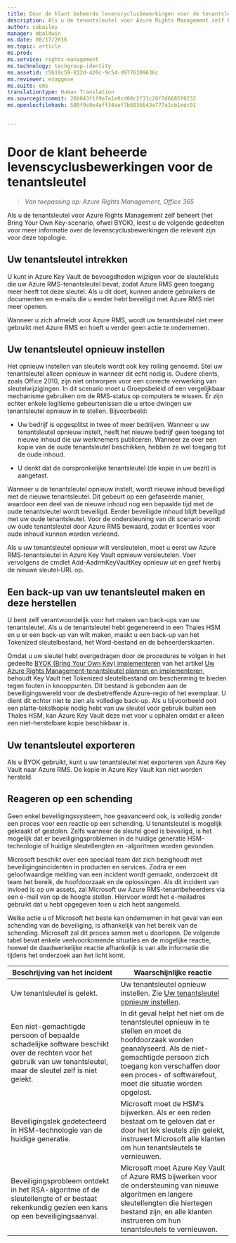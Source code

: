 ```yaml
---
title: Door de klant beheerde levenscyclusbewerkingen voor de tenantsleutel | Azure RMS
description: Als u de tenantsleutel voor Azure Rights Management zelf beheert (het Bring Your Own Key-scenario, ofwel BYOK), leest u de volgende gedeelten voor meer informatie over de levenscyclusbewerkingen die relevant zijn voor deze topologie.
author: cabailey
manager: mbaldwin
ms.date: 08/17/2016
ms.topic: article
ms.prod: 
ms.service: rights-management
ms.technology: techgroup-identity
ms.assetid: c5b19c59-812d-420c-9c54-d9776309636c
ms.reviewer: esaggese
ms.suite: ems
translationtype: Human Translation
ms.sourcegitcommit: 26b043f1f9e7a1e0cd00c2f31c28f7d6685f0232
ms.openlocfilehash: 500f9c0e4aff34aaf7b6836643a777a1cb1edc91


---
```



# Door de klant beheerde levenscyclusbewerkingen voor de tenantsleutel

>*Van toepassing op: Azure Rights Management, Office 365*

Als u de tenantsleutel voor Azure Rights Management zelf beheert (het Bring Your Own Key-scenario, ofwel BYOK), leest u de volgende gedeelten voor meer informatie over de levenscyclusbewerkingen die relevant zijn voor deze topologie.

## Uw tenantsleutel intrekken
U kunt in Azure Key Vault de bevoegdheden wijzigen voor de sleutelkluis die uw Azure RMS-tenantsleutel bevat, zodat Azure RMS geen toegang meer heeft tot deze sleutel. Als u dit doet, kunnen andere gebruikers de documenten en e-mails die u eerder hebt beveiligd met Azure RMS niet meer openen.

Wanneer u zich afmeldt voor Azure RMS, wordt uw tenantsleutel niet meer gebruikt met Azure RMS en hoeft u verder geen actie te ondernemen.


## Uw tenantsleutel opnieuw instellen
Het opnieuw instellen van sleutels wordt ook key rolling genoemd. Stel uw tenantsleutel alleen opnieuw in wanneer dit echt nodig is. Oudere clients, zoals Office 2010, zijn niet ontworpen voor een correcte verwerking van sleutelwijzigingen. In dit scenario moet u Groepsbeleid of een vergelijkbaar mechanisme gebruiken om de RMS-status op computers te wissen. Er zijn echter enkele legitieme gebeurtenissen die u ertoe dwingen uw tenantsleutel opnieuw in te stellen. Bijvoorbeeld:

-   Uw bedrijf is opgesplitst in twee of meer bedrijven. Wanneer u uw tenantsleutel opnieuw instelt, heeft het nieuwe bedrijf geen toegang tot nieuwe inhoud die uw werknemers publiceren. Wanneer ze over een kopie van de oude tenantsleutel beschikken, hebben ze wel toegang tot de oude inhoud.

-   U denkt dat de oorspronkelijke tenantsleutel (de kopie in uw bezit) is aangetast.

Wanneer u de tenantsleutel opnieuw instelt, wordt nieuwe inhoud beveiligd met de nieuwe tenantsleutel. Dit gebeurt op een gefaseerde manier, waardoor een deel van de nieuwe inhoud nog een bepaalde tijd met de oude tenantsleutel wordt beveiligd. Eerder beveiligde inhoud blijft beveiligd met uw oude tenantsleutel. Voor de ondersteuning van dit scenario wordt uw oude tenantsleutel door Azure RMS bewaard, zodat er licenties voor oude inhoud kunnen worden verleend.

Als u uw tenantsleutel opnieuw wilt versleutelen, moet u eerst uw Azure RMS-tenantsleutel in Azure Key Vault opnieuw versleutelen. Voer vervolgens de cmdlet Add-AadrmKeyVaultKey opnieuw uit en geef hierbij de nieuwe sleutel-URL op.

## Een back-up van uw tenantsleutel maken en deze herstellen
U bent zelf verantwoordelijk voor het maken van back-ups van uw tenantsleutel. Als u de tenantsleutel hebt gegenereerd in een Thales HSM en u er een back-up van wilt maken, maakt u een back-up van het Tokenized sleutelbestand, het Word-bestand en de beheerderskaarten.

Omdat u uw sleutel hebt overgedragen door de procedures te volgen in het gedeelte [BYOK (Bring Your Own Key) implementeren](../plan-design/plan-implement-tenant-key.md#implementing-your-azure-rights-management-tenant-key) van het artikel [Uw Azure Rights Management-tenantsleutel plannen en implementeren](../plan-design/plan-implement-tenant-key.md), behoudt Key Vault het Tokenized sleutelbestand om bescherming te bieden tegen fouten in knooppunten. Dit bestand is gebonden aan de beveiligingswereld voor de desbetreffende Azure-regio of het exemplaar. U dient dit echter niet te zien als volledige back-up. Als u bijvoorbeeld ooit een platte-tekstkopie nodig hebt van uw sleutel voor gebruik buiten een Thales HSM, kan Azure Key Vault deze niet voor u ophalen omdat er alleen een niet-herstelbare kopie beschikbaar is.

## Uw tenantsleutel exporteren
Als u BYOK gebruikt, kunt u uw tenantsleutel niet exporteren van Azure Key Vault naar Azure RMS. De kopie in Azure Key Vault kan niet worden hersteld. 

## Reageren op een schending
Geen enkel beveiligingssysteem, hoe geavanceerd ook, is volledig zonder een proces voor een reactie op een schending. U tenantsleutel is mogelijk gekraakt of gestolen. Zelfs wanneer de sleutel goed is beveiligd, is het mogelijk dat er beveiligingsproblemen in de huidige generatie HSM-technologie of huidige sleutellengten en -algoritmen worden gevonden.

Microsoft beschikt over een speciaal team dat zich bezighoudt met beveiligingsincidenten in producten en services. Zodra er een geloofwaardige melding van een incident wordt gemaakt, onderzoekt dit team het bereik, de hoofdoorzaak en de oplossingen. Als dit incident van invloed is op uw assets, zal Microsoft uw Azure RMS-tenantbeheerders via een e-mail van op de hoogte stellen. Hiervoor wordt het e-mailadres gebruikt dat u hebt opgegeven toen u zich hebt aangemeld.

Welke actie u of Microsoft het beste kan ondernemen in het geval van een schending van de beveiliging, is afhankelijk van het bereik van de schending. Microsoft zal dit proces samen met u doorlopen. De volgende tabel bevat enkele veelvoorkomende situaties en de mogelijke reactie, hoewel de daadwerkelijke reactie afhankelijk is van alle informatie die tijdens het onderzoek aan het licht komt.

|Beschrijving van het incident|Waarschijnlijke reactie|
|------------------------|-------------------|
|Uw tenantsleutel is gelekt.|Uw tenantsleutel opnieuw instellen. Zie [Uw tenantsleutel opnieuw instellen](#re-key-your-tenant-key).|
|Een niet-gemachtigde persoon of bepaalde schadelijke software beschikt over de rechten voor het gebruik van uw tenantsleutel, maar de sleutel zelf is niet gelekt.|In dit geval helpt het niet om de tenantsleutel opnieuw in te stellen en moet de hoofdoorzaak worden geanalyseerd. Als de niet-gemachtigde persoon zich toegang kon verschaffen door een proces- of softwarefout, moet die situatie worden opgelost.|
|Beveiligingslek gedetecteerd in HSM-technologie van de huidige generatie.|Microsoft moet de HSM’s bijwerken. Als er een reden bestaat om te geloven dat er door het lek sleutels zijn gelekt, instrueert Microsoft alle klanten om hun tenantsleutels te vernieuwen.|
|Beveiligingsprobleem ontdekt in het RSA-algoritme of de sleutellengte of er bestaat rekenkundig gezien een kans op een beveiligingsaanval.|Microsoft moet Azure Key Vault of Azure RMS bijwerken voor de ondersteuning van nieuwe algoritmen en langere sleutellengten die hiertegen bestand zijn, en alle klanten instrueren om hun tenantsleutels te vernieuwen.|





<!--HONumber=Aug16_HO4-->


